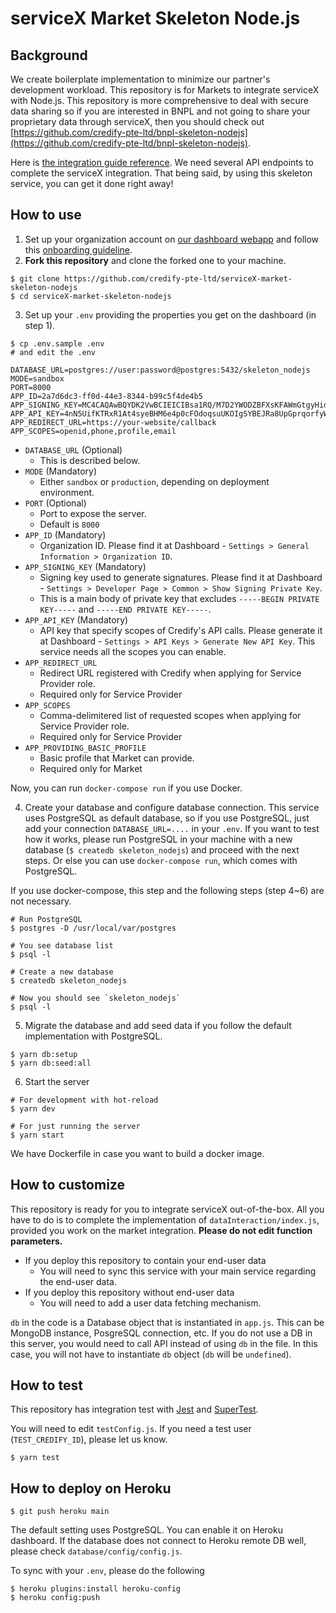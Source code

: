# serviceX Market Skeleton Node.js

## Background

We create boilerplate implementation to minimize our partner's development workload. This repository is for Markets to integrate serviceX with Node.js. This repository is more comprehensive to deal with secure data sharing so if you are interested in BNPL and not going to share your proprietary data through serviceX, then you should check out [https://github.com/credify-pte-ltd/bnpl-skeleton-nodejs](https://github.com/credify-pte-ltd/bnpl-skeleton-nodejs).

Here is [the integration guide reference](https://developers.credify.one/guide/integration-guide.html). We need several API endpoints to complete the serviceX integration. That being said, by using this skeleton service, you can get it done right away!

## How to use

1. Set up your organization account on [our dashboard webapp](https://sandbox-servicex.credify.dev/register) and follow this [onboarding guideline](https://developers.credify.one/guide/getting-started.html#getting-started).
2. __Fork this repository__ and clone the forked one to your machine.

```shell
$ git clone https://github.com/credify-pte-ltd/serviceX-market-skeleton-nodejs
$ cd serviceX-market-skeleton-nodejs
```

3. Set up your `.env` providing the properties you get on the dashboard (in step 1).

```shell
$ cp .env.sample .env
# and edit the .env
```

```shell
DATABASE_URL=postgres://user:password@postgres:5432/skeleton_nodejs
MODE=sandbox
PORT=8000
APP_ID=2a7d6dc3-ff0d-44e3-8344-b99c5f4de4b5
APP_SIGNING_KEY=MC4CAQAwBQYDK2VwBCIEICIBsa1RQ/M7D2YWODZBFXsKFAWmGtgyHidAPCJEQnL2
APP_API_KEY=4nN5UifKTRxR1At4syeBHM6e4p0cFOdoqsuUKOIgSYBEJRa8UpGprqorfyWFgdVk
APP_REDIRECT_URL=https://your-website/callback
APP_SCOPES=openid,phone,profile,email
```

- `DATABASE_URL` (Optional)
    - This is described below.
- `MODE` (Mandatory)
    - Either `sandbox` or `production`, depending on deployment environment.
- `PORT` (Optional)
    - Port to expose the server.
    - Default is `8000`
- `APP_ID` (Mandatory)
    - Organization ID. Please find it at Dashboard - `Settings > General Information > Organization ID`.
- `APP_SIGNING_KEY` (Mandatory)
    - Signing key used to generate signatures. Please find it at Dashboard - `Settings > Developer Page > Common > Show Signing Private Key`.
    - This is a main body of private key that excludes `-----BEGIN PRIVATE KEY-----` and `-----END PRIVATE KEY-----`.
- `APP_API_KEY` (Mandatory)
    - API key that specify scopes of Credify's API calls. Please generate it at Dashboard - `Settings > API Keys > Generate New API Key`. This service needs all the scopes you can enable.
- `APP_REDIRECT_URL`
    - Redirect URL registered with Credify when applying for Service Provider role.
    - Required only for Service Provider
- `APP_SCOPES`
    - Comma-delimitered list of requested scopes when applying for Service Provider role.
    - Required only for Service Provider
- `APP_PROVIDING_BASIC_PROFILE`
    - Basic profile that Market can provide.
    - Required only for Market

Now, you can run `docker-compose run` if you use Docker.

4. Create your database and configure database connection. This service uses PostgreSQL as default database, so if you use PostgreSQL, just add your connection `DATABASE_URL=....` in your `.env`. If you want to test how it works, please run PostgreSQL in your machine with a new database (`$ createdb skeleton_nodejs`) and proceed with the next steps. Or else you can use `docker-compose run`, which comes with PostgreSQL.

If you use docker-compose, this step and the following steps (step 4~6) are not necessary.

```shell
# Run PostgreSQL
$ postgres -D /usr/local/var/postgres

# You see database list
$ psql -l

# Create a new database
$ createdb skeleton_nodejs

# Now you should see `skeleton_nodejs`
$ psql -l
```

5. Migrate the database and add seed data if you follow the default implementation with PostgreSQL.

```shell
$ yarn db:setup
$ yarn db:seed:all
```

6. Start the server

```shell
# For development with hot-reload
$ yarn dev

# For just running the server
$ yarn start
```

We have Dockerfile in case you want to build a docker image.


## How to customize

This repository is ready for you to integrate serviceX out-of-the-box. All you have to do is to complete the implementation of `dataInteraction/index.js`, provided you work on the market integration. __Please do not edit function parameters.__

- If you deploy this repository to contain your end-user data
    - You will need to sync this service with your main service regarding the end-user data.
- If you deploy this repository without end-user data
    - You will need to add a user data fetching mechanism.

`db` in the code is a Database object that is instantiated in `app.js`. This can be MongoDB instance, PosgreSQL connection, etc. If you do not use a DB in this server, you would need to call API instead of using `db` in the file. In this case, you will not have to instantiate `db` object (`db` will be `undefined`).

## How to test

This repository has integration test with [Jest](https://jestjs.io/) and [SuperTest](https://github.com/visionmedia/supertest).

You will need to edit `testConfig.js`. If you need a test user (`TEST_CREDIFY_ID`), please let us know.

```shell
$ yarn test
```

## How to deploy on Heroku

```shell
$ git push heroku main
```

The default setting uses PostgreSQL. You can enable it on Heroku dashboard. If the database does not connect to Heroku remote DB well, please check `database/config/config.js`.

To sync with your `.env`, please do the following

```shell
$ heroku plugins:install heroku-config
$ heroku config:push
```
